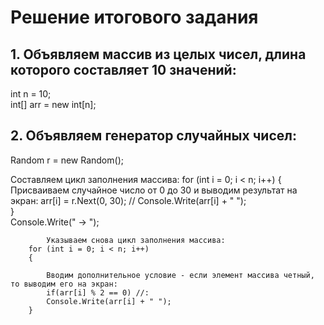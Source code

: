 # Решение итогового задания

## 1. Объявляем массив из целых чисел, длина которого составляет 10 значений:
int n = 10;  
int[] arr = new int[n]; 

## 2. Объявляем генератор случайных чисел:
Random r = new Random(); 


Составляем цикл заполнения массива:
        for (int i = 0; i < n; i++)
        {
            Присваиваем случайное число от 0 до 30 и выводим результат на экран:
            arr[i] = r.Next(0, 30); // 
            Console.Write(arr[i] + " ");     
        }       
            Console.Write(" -> ");


            Указываем снова цикл заполнения массива:
        for (int i = 0; i < n; i++) 
        {
            
            Вводим дополнительное условие - если элемент массива четный, то выводим его на экран:
            if(arr[i] % 2 == 0) //:
            Console.Write(arr[i] + " ");
        }
